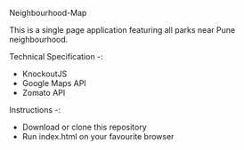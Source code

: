 Neighbourhood-Map

This is a single page application featuring all parks near Pune neighbourhood. 

Technical Specification -:
+ KnockoutJS
+ Google Maps API
+ Zomato API

Instructions -:
+ Download or clone this repository
+ Run index.html on your favourite browser
